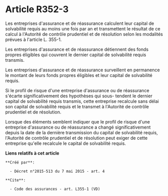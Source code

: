 # Article R352-3

Les entreprises d'assurance et de réassurance calculent leur capital de solvabilité requis au moins une fois par an et
transmettent le résultat de ce calcul à l'Autorité de contrôle prudentiel et de résolution selon les modalités prévues à
l'article L. 355-1. 

Les entreprises d'assurance et de réassurance détiennent des fonds propres éligibles qui couvrent le dernier capital de
solvabilité requis transmis. 

Les entreprises d'assurance et de réassurance surveillent en permanence le montant de leurs fonds propres éligibles et leur
capital de solvabilité requis. 

Si le profil de risque d'une entreprise d'assurance ou de réassurance s'écarte significativement des hypothèses qui sous-
tendent le dernier capital de solvabilité requis transmis, cette entreprise recalcule sans délai son capital de solvabilité
requis et le transmet à l'Autorité de contrôle prudentiel et de résolution. 

Lorsque des éléments semblent indiquer que le profil de risque d'une entreprise d'assurance ou de réassurance a changé
significativement depuis la date de la dernière transmission du capital de solvabilité requis, l'Autorité de contrôle
prudentiel et de résolution peut exiger de cette entreprise qu'elle recalcule le capital de solvabilité requis.

**Liens relatifs à cet article**

	**Créé par**:

	  - Décret n°2015-513 du 7 mai 2015 - art. 4

	**Cite**:

	  - Code des assurances - art. L355-1 (VD)
